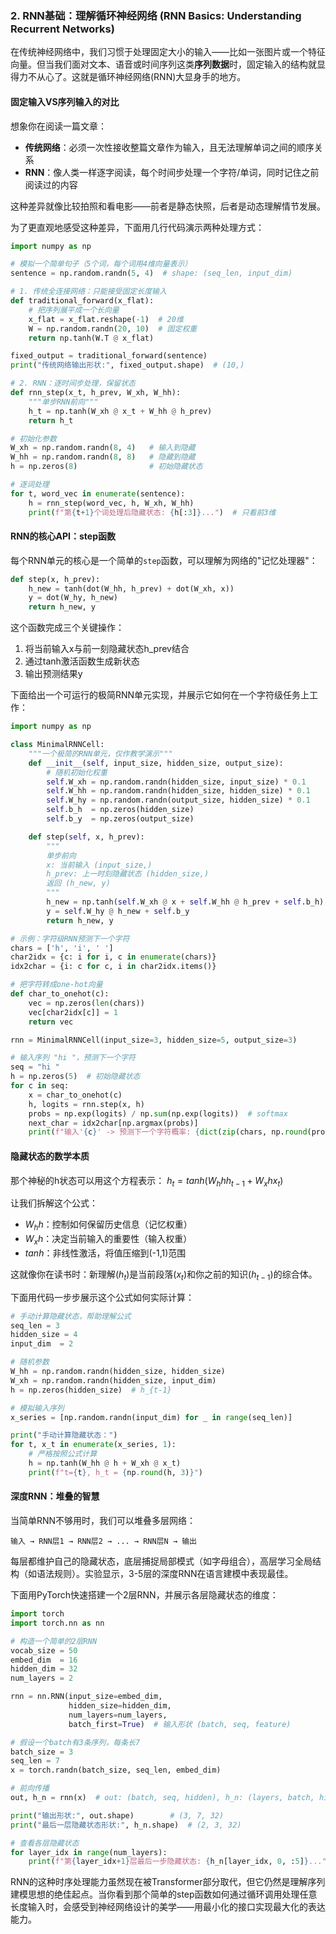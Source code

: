 ### 2. RNN基础：理解循环神经网络 (RNN Basics: Understanding Recurrent Networks)  

在传统神经网络中，我们习惯于处理固定大小的输入——比如一张图片或一个特征向量。但当我们面对文本、语音或时间序列这类**序列数据**时，固定输入的结构就显得力不从心了。这就是循环神经网络(RNN)大显身手的地方。  

#### 固定输入VS序列输入的对比  
想象你在阅读一篇文章：  
- **传统网络**：必须一次性接收整篇文章作为输入，且无法理解单词之间的顺序关系  
- **RNN**：像人类一样逐字阅读，每个时间步处理一个字符/单词，同时记住之前阅读过的内容  

这种差异就像比较拍照和看电影——前者是静态快照，后者是动态理解情节发展。  

为了更直观地感受这种差异，下面用几行代码演示两种处理方式：

```python
import numpy as np

# 模拟一个简单句子（5个词，每个词用4维向量表示）
sentence = np.random.randn(5, 4)  # shape: (seq_len, input_dim)

# 1. 传统全连接网络：只能接受固定长度输入
def traditional_forward(x_flat):
    # 把序列展平成一个长向量
    x_flat = x_flat.reshape(-1)  # 20维
    W = np.random.randn(20, 10)  # 固定权重
    return np.tanh(W.T @ x_flat)

fixed_output = traditional_forward(sentence)
print("传统网络输出形状:", fixed_output.shape)  # (10,)

# 2. RNN：逐时间步处理，保留状态
def rnn_step(x_t, h_prev, W_xh, W_hh):
    """单步RNN前向"""
    h_t = np.tanh(W_xh @ x_t + W_hh @ h_prev)
    return h_t

# 初始化参数
W_xh = np.random.randn(8, 4)   # 输入到隐藏
W_hh = np.random.randn(8, 8)   # 隐藏到隐藏
h = np.zeros(8)                # 初始隐藏状态

# 逐词处理
for t, word_vec in enumerate(sentence):
    h = rnn_step(word_vec, h, W_xh, W_hh)
    print(f"第{t+1}个词处理后隐藏状态: {h[:3]}...")  # 只看前3维
```

#### RNN的核心API：step函数  
每个RNN单元的核心是一个简单的`step`函数，可以理解为网络的"记忆处理器"：  
```python
def step(x, h_prev):
    h_new = tanh(dot(W_hh, h_prev) + dot(W_xh, x))
    y = dot(W_hy, h_new)
    return h_new, y
```  
这个函数完成三个关键操作：  
1. 将当前输入x与前一刻隐藏状态h_prev结合  
2. 通过tanh激活函数生成新状态  
3. 输出预测结果y  

下面给出一个可运行的极简RNN单元实现，并展示它如何在一个字符级任务上工作：

```python
import numpy as np

class MinimalRNNCell:
    """一个极简的RNN单元，仅作教学演示"""
    def __init__(self, input_size, hidden_size, output_size):
        # 随机初始化权重
        self.W_xh = np.random.randn(hidden_size, input_size) * 0.1
        self.W_hh = np.random.randn(hidden_size, hidden_size) * 0.1
        self.W_hy = np.random.randn(output_size, hidden_size) * 0.1
        self.b_h  = np.zeros(hidden_size)
        self.b_y  = np.zeros(output_size)

    def step(self, x, h_prev):
        """
        单步前向
        x: 当前输入 (input_size,)
        h_prev: 上一时刻隐藏状态 (hidden_size,)
        返回 (h_new, y)
        """
        h_new = np.tanh(self.W_xh @ x + self.W_hh @ h_prev + self.b_h)
        y = self.W_hy @ h_new + self.b_y
        return h_new, y

# 示例：字符级RNN预测下一个字符
chars = ['h', 'i', ' ']
char2idx = {c: i for i, c in enumerate(chars)}
idx2char = {i: c for c, i in char2idx.items()}

# 把字符转成one-hot向量
def char_to_onehot(c):
    vec = np.zeros(len(chars))
    vec[char2idx[c]] = 1
    return vec

rnn = MinimalRNNCell(input_size=3, hidden_size=5, output_size=3)

# 输入序列 "hi "，预测下一个字符
seq = "hi "
h = np.zeros(5)  # 初始隐藏状态
for c in seq:
    x = char_to_onehot(c)
    h, logits = rnn.step(x, h)
    probs = np.exp(logits) / np.sum(np.exp(logits))  # softmax
    next_char = idx2char[np.argmax(probs)]
    print(f"输入'{c}' -> 预测下一个字符概率: {dict(zip(chars, np.round(probs, 2)))}")
```

#### 隐藏状态的数学本质  
那个神秘的h状态可以用这个方程表示：  $h_t = tanh(W_hh h_{t-1} + W_xh x_t)$

让我们拆解这个公式：  
- $W_hh$：控制如何保留历史信息（记忆权重）  
- $W_xh$：决定当前输入的重要性（输入权重）  
- $tanh$：非线性激活，将值压缩到(-1,1)范围  

这就像你在读书时：新理解($h_t$)是当前段落($x_t$)和你之前的知识($h_{t-1}$)的综合体。  

下面用代码一步步展示这个公式如何实际计算：

```python
# 手动计算隐藏状态，帮助理解公式
seq_len = 3
hidden_size = 4
input_dim  = 2

# 随机参数
W_hh = np.random.randn(hidden_size, hidden_size)
W_xh = np.random.randn(hidden_size, input_dim)
h = np.zeros(hidden_size)  # h_{t-1}

# 模拟输入序列
x_series = [np.random.randn(input_dim) for _ in range(seq_len)]

print("手动计算隐藏状态：")
for t, x_t in enumerate(x_series, 1):
    # 严格按照公式计算
    h = np.tanh(W_hh @ h + W_xh @ x_t)
    print(f"t={t}, h_t = {np.round(h, 3)}")
```

#### 深度RNN：堆叠的智慧  
当简单RNN不够用时，我们可以堆叠多层网络：  
```
输入 → RNN层1 → RNN层2 → ... → RNN层N → 输出  
```  
每层都维护自己的隐藏状态，底层捕捉局部模式（如字母组合），高层学习全局结构（如语法规则）。实验显示，3-5层的深度RNN在语言建模中表现最佳。  

下面用PyTorch快速搭建一个2层RNN，并展示各层隐藏状态的维度：

```python
import torch
import torch.nn as nn

# 构造一个简单的2层RNN
vocab_size = 50
embed_dim  = 16
hidden_dim = 32
num_layers = 2

rnn = nn.RNN(input_size=embed_dim,
             hidden_size=hidden_dim,
             num_layers=num_layers,
             batch_first=True)  # 输入形状 (batch, seq, feature)

# 假设一个batch有3条序列，每条长7
batch_size = 3
seq_len = 7
x = torch.randn(batch_size, seq_len, embed_dim)

# 前向传播
out, h_n = rnn(x)  # out: (batch, seq, hidden), h_n: (layers, batch, hidden)

print("输出形状:", out.shape)        # (3, 7, 32)
print("最后一层隐藏状态形状:", h_n.shape)  # (2, 3, 32)

# 查看各层隐藏状态
for layer_idx in range(num_layers):
    print(f"第{layer_idx+1}层最后一步隐藏状态: {h_n[layer_idx, 0, :5]}...")  # 只看前5维
```
RNN的这种时序处理能力虽然现在被Transformer部分取代，但它仍然是理解序列建模思想的绝佳起点。当你看到那个简单的step函数如何通过循环调用处理任意长度输入时，会感受到神经网络设计的美学——用最小化的接口实现最大化的表达能力。
